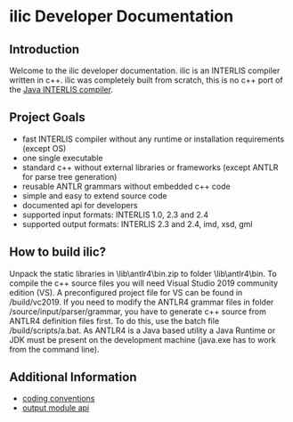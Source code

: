 # ilic Developer Documentation

## Introduction
Welcome to the ilic developer documentation. ilic is an INTERLIS compiler written in c++. 
ilic was completely built from scratch, this is no c++ port of the 
[Java INTERLIS compiler](https://github.com/claeis/ili2c).

## Project Goals
+ fast INTERLIS compiler without any runtime or installation requirements (except OS)
+ one single executable
+ standard c++ without external libraries or frameworks (except ANTLR for parse tree generation)
+ reusable ANTLR grammars without embedded c++ code
+ simple and easy to extend source code
+ documented api for developers
+ supported input formats: INTERLIS 1.0, 2.3 and 2.4
+ supported output formats: INTERLIS 2.3 and 2.4, imd, xsd, gml

## How to build ilic?
Unpack the static libraries in \lib\antlr4\bin.zip to folder \lib\antlr4\bin. To compile 
the c++ source files you will need Visual Studio 2019 community edition (VS). A preconfigured 
project file for VS can be found in /build/vc2019. If you need to modify the ANTLR4 grammar 
files in folder /source/input/parser/grammar, you have to generate c++ source from ANTLR4 
definition files first. To do this, use the batch file /build/scripts/a.bat. As ANTLR4 is 
a Java based utility a Java Runtime or JDK must be present on the development machine 
(java.exe has to work from the command line).

## Additional Information
+ [coding conventions](./codingconventions.md)
+ [output module api](./output_api.md)

